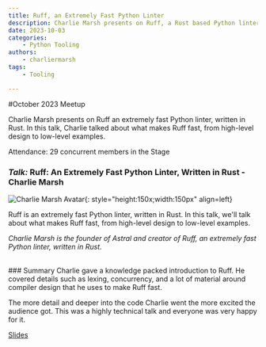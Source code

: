 ```yaml
---
title: Ruff, an Extremely Fast Python Linter
description: Charlie Marsh presents on Ruff, a Rust based Python linter
date: 2023-10-03
categories: 
    - Python Tooling
authors:
    - charliermarsh
tags:
    - Tooling

---
```


#October 2023 Meetup

Charlie Marsh presents on Ruff an extremely fast Python linter, written in Rust. In this talk, Charlie talked about what makes Ruff fast, from high-level design to low-level examples.

<!-- more -->

Attendance: 29 concurrent members in the Stage

### _Talk:_ Ruff: An Extremely Fast Python Linter, Written in Rust - Charlie Marsh
![Charlie Marsh Avatar](https://github.com/astral-sh/ruff/assets/1309177/110ba2da-cd42-4897-b7d3-23f77897717c){: style="height:150x;width:150px" align=left}

Ruff is an extremely fast Python linter, written in Rust. In this talk, we'll talk about what makes Ruff fast, from high-level design to low-level examples.

_Charlie Marsh is the founder of Astral and creator of Ruff, an extremely fast Python linter, written in Rust._

<br>
### Summary
Charlie gave a knowledge packed introduction to Ruff. He covered details such as
lexing, concurrency, and a lot of material around compiler design that he
uses to make Ruff fast.

The more detail and deeper into the code Charlie went the more excited the 
audience got. This was a highly technical talk and everyone was very happy
for it.

[Slides](./../../assets/docs/Charlie_Marsh_PyTexas.pdf)


